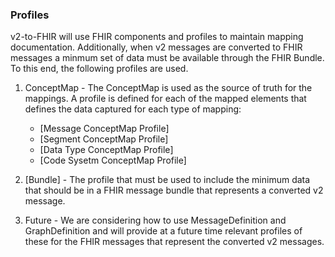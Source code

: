 ### Profiles

v2-to-FHIR will use FHIR components and profiles to maintain mapping documentation.  Additionally, when v2 messages are 
converted to FHIR messages a minmum set of data must be available through the FHIR Bundle.  To this end, the following profiles are used.


1. ConceptMap - The ConceptMap is used as the source of truth for the mappings.  A profile is defined for each of the mapped elements that 
defines the data captured for each type of mapping:

    * [Message ConceptMap Profile]
    * [Segment ConceptMap Profile]
    * [Data Type ConceptMap Profile]
    * [Code Sysetm ConceptMap Profile]
  
2. [Bundle] - The profile that must be used to include the minimum data that should be in a FHIR message bundle that represents a converted
v2 message.

3. Future - We are considering how to use MessageDefinition and GraphDefinition and will provide at a future time relevant profiles of these for 
the FHIR messages that represent the converted v2 messages.
